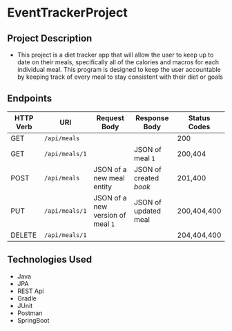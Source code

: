 # EventTrackerProject
## Project Description
- This project is a diet tracker app that will allow the user to keep up to date on their meals, specifically all of the calories and macros for each individual meal. This program is designed to keep the user accountable by keeping track of every meal to stay consistent with their diet or goals
## Endpoints
| HTTP Verb | URI               | Request Body | Response Body | Status Codes |
|-----------|-------------------|--------------|---------------|---------|
| GET       | `/api/meals`      |              |               | 200 |
| GET       | `/api/meals/1`    |              | JSON of meal `1` | 200,404 |
| POST      | `/api/meals`      | JSON of a new meal entity  | JSON of created _book_ | 201,400 |
| PUT       | `/api/meals/1`    | JSON of a new version of meal `1` | JSON of updated meal | 200,404,400 |
| DELETE    | `/api/meals/1`    |              |               | 204,404,400|

## Technologies Used
- Java
- JPA
- REST Api
- Gradle
- JUnit
- Postman
- SpringBoot
